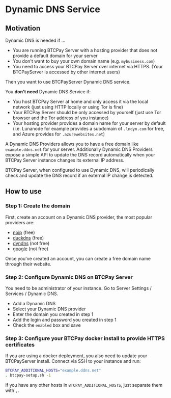 # Dynamic DNS Service

## Motivation

Dynamic DNS is needed if …

* You are running BTCPay Server with a hosting provider that does not provide a default domain for your server
* You don't want to buy your own domain name (e.g. `mybusiness.com`)
* You need to access your BTCPay Server over internet via HTTPS. (Your BTCPayServer is accessed by other internet users)

Then you want to use BTCPayServer Dynamic DNS service.

You **don't need** Dynamic DNS Service if:

* You host BTCPay Server at home and only access it via the local network (just using HTTP locally or using Tor is fine)
* Your BTCPay Server should be only accessed by yourself (just use Tor browser and the Tor address of you instance)
* Your hosting provider provides a domain name for your server by default (i.e. Lunanode for example provides a subdomain of `.lndyn.com` for free, and Azure provides for `.azurewebsites.net`)

A Dynamic DNS Providers allows you to have a free domain like `example.ddns.net` for your server.
Additionally Dynamic DNS Providers expose a simple API to update the DNS record automatically when your BTCPay Server instance changes its external IP address.

BTCPay Server, when configured to use Dynamic DNS, will periodically check and update the DNS record if an external IP change is detected.

## How to use

### Step 1: Create the domain

First, create an account on a Dynamic DNS provider, the most popular providers are:

* [noip](https://www.noip.com/) (free)
* [duckdns](https://www.duckdns.org/) (free)
* [dyndns](https://dyn.com/) (not free)
* [google](https://domains.google.com/) (not free)

Once you've created an account, you can create a free domain name through their website.

### Step 2: Configure Dynamic DNS on BTCPay Server

You need to be administrator of your instance.
Go to Server Settings / Services / Dynamic DNS.

* Add a Dynamic DNS
* Select your Dynamic DNS provider
* Enter the domain you created in step 1
* Add the login and password you created in step 1
* Check the `enabled` box and save

### Step 3: Configure your BTCPay docker install to provide HTTPS certificates

If you are using a docker deployment, you also need to update your BTCPayServer install.
Connect via SSH to your instance and run:

```bash
BTCPAY_ADDITIONAL_HOSTS="example.ddns.net"
. btcpay-setup.sh -i
```

If you have any other hosts in `BTCPAY_ADDITIONAL_HOSTS`, just separate them with `,`.
